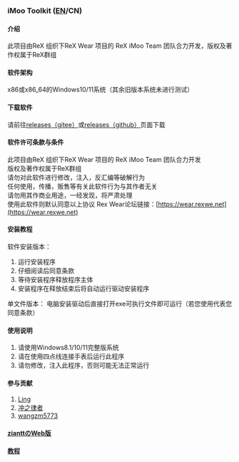 ### iMoo Toolkit ([EN](https://github.com/ReX-iMoo-Team/iMoo-Toolkit/blob/master/README.md)/CN)


#### 介绍
此项目由ReX 组织下ReX Wear 项目的 ReX iMoo Team 团队合力开发，版权及著作权属于ReX群组

#### 软件架构
x86或x86_64的Windows10/11系统（其余旧版本系统未进行测试）

#### 下载软件
请前往[releases（gitee）](https://gitee.com/ReXWear/xtcinstaller-release/releases/)或[releases（github）](https://github.com/ReX-iMoo-Team/iMoo-Toolkit/releases)页面下载

#### 软件许可条款与条件
此项目由ReX 组织下ReX Wear 项目的 ReX iMoo Team 团队合力开发  
版权及著作权属于ReX群组  
请勿对此软件进行修改，注入，反汇编等破解行为  
任何使用，传播，贩售等有关此软件行为与其作者无关  
请勿用其作商业用途，一经发现，将严肃处理  
使用此软件则默认同意以上协议
Rex Wear论坛链接：[https://wear.rexwe.net](https://wear.rexwe.net)

#### 安装教程
软件安装版本：
1.  运行安装程序
2.  仔细阅读后同意条款
3.  等待安装程序释放程序主体
4.  安装程序在释放结束后将自动运行驱动安装程序

单文件版本：
电脑安装驱动后直接打开exe可执行文件即可运行（若您使用代表您同意条款）

#### 使用说明

1.  请使用Windows8.1/10/11完整版系统
2.  请在使用四点线连接手表后运行此程序
3.  请勿修改，注入此程序，否则可能无法正常运行

#### 参与贡献

1.  [Ling](https://space.bilibili.com/604197209)
2.  [冲之律者](https://space.bilibili.com/642265880)
3.  [wangzm5773](https://space.bilibili.com/480227395)

#### [zianttのWeb版](https://ziantt.github.io/xtc-tool-web)
#### [教程](https://github.com/ReX-iMoo-Team/iMoo-Toolkit/blob/master/README_CN_2.md)
